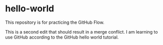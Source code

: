 # hello-world
This repository is for practicing the GitHub Flow.

This is a second edit that should result in a merge conflict.
I am learning to use GitHub according to the GitHub hello world tutorial.
